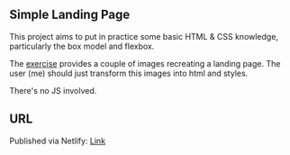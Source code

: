 ## Simple Landing Page

This project aims to put in practice some basic HTML & CSS knowledge, particularly the box model and flexbox.

The [exercise](https://www.theodinproject.com/paths/foundations/courses/foundations/lessons/landing-page) provides a couple of images recreating a landing page. The user (me) should just transform this images into html and styles.

There's no JS involved.


## URL

Published via Netlify: [Link](https://iagovar-project-fundamentals-landing.netlify.app/)